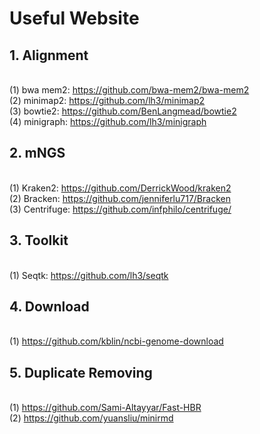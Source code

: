 # Useful Website
## 1. Alignment
</br>(1) bwa mem2: https://github.com/bwa-mem2/bwa-mem2
</br>(2) minimap2: https://github.com/lh3/minimap2
</br>(3) bowtie2: https://github.com/BenLangmead/bowtie2
</br>(4) minigraph: https://github.com/lh3/minigraph
## 2. mNGS
</br>(1) Kraken2: https://github.com/DerrickWood/kraken2
</br>(2) Bracken: https://github.com/jenniferlu717/Bracken
</br>(3) Centrifuge: https://github.com/infphilo/centrifuge/
## 3. Toolkit
</br>(1) Seqtk: https://github.com/lh3/seqtk
## 4. Download
</br>(1) https://github.com/kblin/ncbi-genome-download
## 5. Duplicate Removing
</br>(1) https://github.com/Sami-Altayyar/Fast-HBR
</br>(2) https://github.com/yuansliu/minirmd
